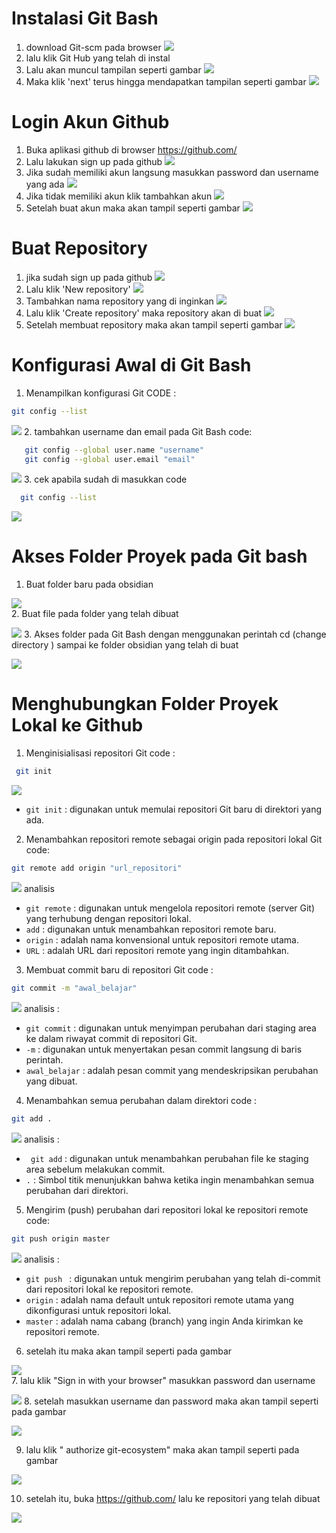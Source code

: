 # Instalasi Git Bash
1. download Git-scm pada browser 
  ![](asset/foto_23.JPG) 
2. lalu klik Git Hub yang telah di instal 
3. Lalu akan muncul tampilan seperti gambar
 ![](asset/foto_12.JPG) 
4. Maka klik 'next' terus hingga mendapatkan tampilan seperti gambar
 ![](asset/foto_25.JPG)   

# Login Akun Github
1. Buka aplikasi github di browser https://github.com/
2. Lalu lakukan sign up pada github
 ![](asset/foto_19.JPG)  
3. Jika sudah memiliki akun langsung masukkan password dan username yang ada
 ![](asset/foto_20.JPG) 
4. Jika tidak memiliki akun klik tambahkan akun
 ![](asset/foto_22.JPG)
5. Setelah buat akun maka akan tampil seperti gambar
 ![](asset/foto_21.JPG) 
# Buat Repository
1. jika sudah sign up pada github 
 ![](asset/foto_1.PNG)   
2. Lalu klik 'New repository' 
 ![](asset/foto_2.PNG) 
3. Tambahkan nama repository yang di inginkan
 ![](asset/foto_24.PNG) 
4. Lalu klik 'Create repository' maka repository akan di buat
  ![](asset/foto_3.PNG) 
5. Setelah membuat repository maka akan tampil seperti gambar
  ![](asset/foto_28.JPG) 

# Konfigurasi Awal di Git Bash 
1.  Menampilkan konfigurasi Git 
  CODE : 
  
  ```bash
  git config --list
  ```

 ![](asset/foto_26.JPG) 
2.  tambahkan username dan email pada Git Bash
   code:
 ```bash
    git config --global user.name "username" 
    git config --global user.email "email"
   ```
 ![](asset/foto_51.JPG) 
3. cek apabila sudah di masukkan
   code
 ```bash
   git config --list
  ```
 ![](asset/foto_29.JPG) 
# Akses Folder Proyek pada Git bash 
1. Buat folder baru pada obsidian
 
 ![](asset/foto_30.JPG)  
2. Buat file pada folder yang telah dibuat
  
  ![](asset/foto_48.JPG) 
3. Akses folder pada Git Bash
   dengan menggunakan perintah cd (change directory ) sampai ke folder obsidian yang telah di buat 
 
 ![](asset/foto_32.JPG) 
   
# Menghubungkan Folder Proyek Lokal ke Github
1.  Menginisialisasi repositori Git
  code : 
 ```bash
  git init
  ```
  
 ![](asset/foto_52.JPG)
 - `git init` : digunakan untuk memulai repositori Git baru di direktori yang ada.
2.  Menambahkan repositori remote sebagai origin pada repositori lokal Git
  code:
  ```bash
  git remote add origin "url_repositori"
 ```
 
 ![](asset/foto_35.JPG) 
 analisis 
 - `git remote` : digunakan untuk mengelola repositori remote (server Git) yang terhubung dengan repositori lokal.
 - `add` : digunakan untuk menambahkan repositori remote baru.
 - `origin` : adalah nama konvensional untuk repositori remote utama.
 - `URL` : adalah URL dari repositori remote yang ingin ditambahkan.
3.  Membuat commit baru di repositori Git
  code : 
  ```bash 
  git commit -m "awal_belajar"
  ```
  
  ![](asset/foto_53.JPG) 
  analisis : 
  - `git commit` : digunakan untuk menyimpan perubahan dari staging area ke dalam riwayat commit di repositori Git.
  - `-m` : digunakan untuk menyertakan pesan commit langsung di baris perintah. 
  - `awal_belajar` : adalah pesan commit yang mendeskripsikan perubahan yang dibuat.
4.  Menambahkan semua perubahan dalam direktori
  code : 
  ```bash
  git add .
  ```
  
  ![](asset/foto_36.JPG)
  analisis : 
  - ` git add`  :  digunakan untuk menambahkan perubahan file ke staging area sebelum melakukan commit.
  - `.` : Simbol titik menunjukkan bahwa ketika ingin menambahkan semua perubahan dari direktori.
5. Mengirim (push) perubahan dari repositori lokal ke repositori remote
  code: 
  ```bash
  git push origin master
  ```
  
 ![](asset/foto_37.JPG)
 analisis : 
 - `git push ` : digunakan untuk mengirim perubahan yang telah di-commit dari repositori lokal ke repositori remote.
 - `origin` : adalah nama default untuk repositori remote utama yang dikonfigurasi untuk repositori lokal.
 - `master` : adalah nama cabang (branch) yang ingin Anda kirimkan ke repositori remote.
6. setelah itu maka akan tampil seperti pada gambar
 
 ![](asset/foto_38.JPG)  
7. lalu klik "Sign in with your browser" masukkan password dan username
 
 ![](asset/foto_39.JPG) 
8. setelah masukkan username dan password maka akan tampil seperti pada gambar
  
  ![](asset/foto_40.JPG) 
 
9. lalu klik " authorize git-ecosystem" maka akan tampil seperti pada gambar 
  
  ![](asset/foto_50.JPG) 

10. setelah itu, buka https://github.com/ lalu ke repositori yang telah dibuat 
  
  ![](asset/foto_41.JPG) 
 

